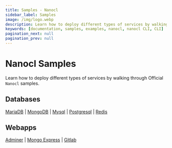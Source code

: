 ```yaml
---
title: Samples - Nanocl
sidebar_label: Samples
image: /img/logo.webp
description: Learn how to deploy different types of services by walking through Official Nanocl samples.
keywords: [documentation, samples, examples, nanocl, nanocl CLI, CLI]
pagination_next: null
pagination_prev: null
---
```

# Nanocl Samples

Learn how to deploy different types of services by walking through Official `Nanocl` samples.

## Databases

[MariaDB](./databases/mariadb) | [MongoDB](./databases/mongodb) | [Mysql](./databases/mysql) | [Postgresql](./databases/postgresql) | [Redis](./databases/redis)

## Webapps

[Adminer](./webapps/adminer) | [Mongo Express](./webapps/mongo-express) | [Gitlab](./webapps/gitlab)
